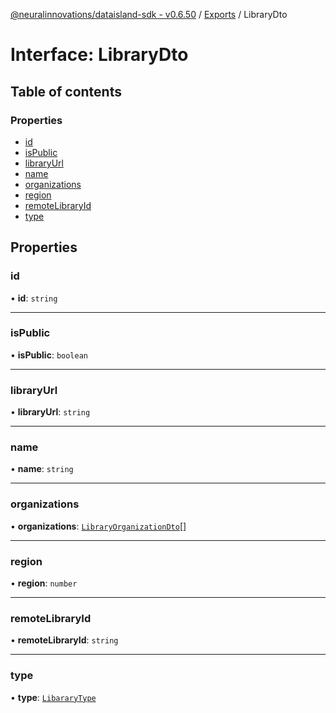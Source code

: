 [@neuralinnovations/dataisland-sdk - v0.6.50](../../README.md) / [Exports](../modules.md) / LibraryDto

# Interface: LibraryDto

## Table of contents

### Properties

- [id](LibraryDto.md#id)
- [isPublic](LibraryDto.md#ispublic)
- [libraryUrl](LibraryDto.md#libraryurl)
- [name](LibraryDto.md#name)
- [organizations](LibraryDto.md#organizations)
- [region](LibraryDto.md#region)
- [remoteLibraryId](LibraryDto.md#remotelibraryid)
- [type](LibraryDto.md#type)

## Properties

### id

• **id**: `string`

___

### isPublic

• **isPublic**: `boolean`

___

### libraryUrl

• **libraryUrl**: `string`

___

### name

• **name**: `string`

___

### organizations

• **organizations**: [`LibraryOrganizationDto`](LibraryOrganizationDto.md)[]

___

### region

• **region**: `number`

___

### remoteLibraryId

• **remoteLibraryId**: `string`

___

### type

• **type**: [`LibararyType`](../enums/LibararyType.md)

